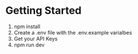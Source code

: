 # Getting Started
1. npm install
2. Create a .env file with the .env.example varialbes
3. Get your API Keys
4. npm run dev
